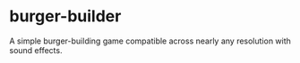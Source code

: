 # burger-builder
A simple burger-building game compatible across nearly any resolution with sound effects.
